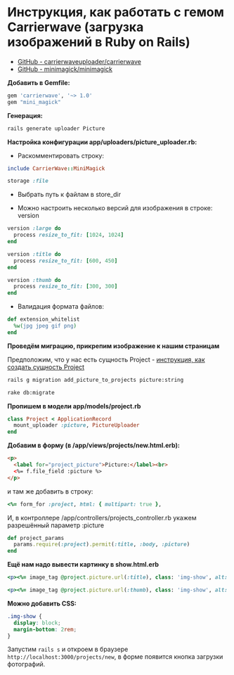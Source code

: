 # Инструкция, как работать с гемом Carrierwave (загрузка изображений в Ruby on Rails)

- [GitHub - carrierwaveuploader/carrierwave](https://github.com/carrierwaveuploader/carrierwave)
- [GitHub - minimagick/minimagick](https://github.com/minimagick/minimagick)

**Добавить в Gemfile:**

```ruby
gem 'carrierwave', '~> 1.0'
gem "mini_magick"
```

**Генерация:**

```bash
rails generate uploader Picture
```

**Настройка конфигурации app/uploaders/picture_uploader.rb:**

- Раскомментировать строку:

```ruby
include CarrierWave::MiniMagick
```
```ruby
storage :file
```

- Выбрать путь к файлам в store_dir

- Можно настроить несколько версий для изображения в строке: version

```ruby
version :large do
  process resize_to_fit: [1024, 1024]
end

version :title do
  process resize_to_fit: [600, 450]
end

version :thumb do
  process resize_to_fit: [300, 300]
end
```

- Валидация формата файлов:

```ruby
def extension_whitelist
  %w(jpg jpeg gif png)
end
```

**Проведём миграцию, прикрепим изображение к нашим страницам**

Предположим, что у нас есть сущность Project - [инструкция, как создать сущность Project](https://github.com/krdprog/rails_essence_cookbook/)

```bash
rails g migration add_picture_to_projects picture:string
```
```bash
rake db:migrate
```

**Пропишем в модели app/models/project.rb**

```ruby
class Project < ApplicationRecord
  mount_uploader :picture, PictureUploader
end
```

**Добавим в форму (в /app/views/projects/new.html.erb):**

```html
<p>
  <label for="project_picture">Picture:</label><br>
  <%= f.file_field :picture %>
</p>
```
и там же добавить в строку:
```ruby
<%= form_for :project, html: { multipart: true },
```

И, в контроллере /app/controllers/projects_controller.rb укажем разрешённый параметр :picture

```ruby
def project_params
  params.require(:project).permit(:title, :body, :picture)
end
```

**Ещё нам надо вывести картинку в show.html.erb**

```ruby
<p><%= image_tag @project.picture.url(:title), class: 'img-show', alt: @project.title if @project.picture? %></p>

<p><%= image_tag @project.picture.url(:thumb), class: 'img-show', alt: @project.title if @project.picture? %></p>
```

**Можно добавить CSS:**

```css
.img-show {
  display: block;
  margin-bottom: 2rem;
}
```

Запустим `rails s` и откроем в браузере `http://localhost:3000/projects/new`, в форме появится кнопка загрузки фотографий.

